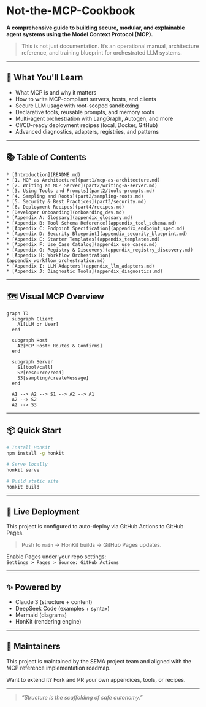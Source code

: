 # Not-the-MCP-Cookbook

**A comprehensive guide to building secure, modular, and explainable agent systems using the Model Context Protocol (MCP).**

> This is not just documentation. It’s an operational manual, architecture reference, and training blueprint for orchestrated LLM systems.

---

## 📘 What You'll Learn
- What MCP is and why it matters
- How to write MCP-compliant servers, hosts, and clients
- Secure LLM usage with root-scoped sandboxing
- Declarative tools, reusable prompts, and memory roots
- Multi-agent orchestration with LangGraph, Autogen, and more
- CI/CD-ready deployment recipes (local, Docker, GitHub)
- Advanced diagnostics, adapters, registries, and patterns

---

## 📚 Table of Contents
```
* [Introduction](README.md)
* [1. MCP as Architecture](part1/mcp-as-architecture.md)
* [2. Writing an MCP Server](part2/writing-a-server.md)
* [3. Using Tools and Prompts](part2/tools-prompts.md)
* [4. Sampling and Roots](part2/sampling-roots.md)
* [5. Security & Best Practices](part3/security.md)
* [6. Deployment Recipes](part4/recipes.md)
* [Developer Onboarding](onboarding_dev.md)
* [Appendix A: Glossary](appendix_glossary.md)
* [Appendix B: Tool Schema Reference](appendix_tool_schema.md)
* [Appendix C: Endpoint Specification](appendix_endpoint_spec.md)
* [Appendix D: Security Blueprint](appendix_security_blueprint.md)
* [Appendix E: Starter Templates](appendix_templates.md)
* [Appendix F: Use Case Catalog](appendix_use_cases.md)
* [Appendix G: Registry & Discovery](appendix_registry_discovery.md)
* [Appendix H: Workflow Orchestration](appendix_workflow_orchestration.md)
* [Appendix I: LLM Adapters](appendix_llm_adapters.md)
* [Appendix J: Diagnostic Tools](appendix_diagnostics.md)
```

---

## 🗺 Visual MCP Overview

```mermaid
graph TD
  subgraph Client
    A1[LLM or User]
  end

  subgraph Host
    A2[MCP Host: Routes & Confirms]
  end

  subgraph Server
    S1[tool/call]
    S2[resource/read]
    S3[sampling/createMessage]
  end

  A1 --> A2 --> S1 --> A2 --> A1
  A2 --> S2
  A2 --> S3
```

---

## 📦 Quick Start
```bash
# Install HonKit
npm install -g honkit

# Serve locally
honkit serve

# Build static site
honkit build
```

---

## 📡 Live Deployment
This project is configured to auto-deploy via GitHub Actions to GitHub Pages.

> Push to `main` → HonKit builds → GitHub Pages updates.

Enable Pages under your repo settings:  
`Settings > Pages > Source: GitHub Actions`

---

## ✨ Powered by
- Claude 3 (structure + content)
- DeepSeek Code (examples + syntax)
- Mermaid (diagrams)
- HonKit (rendering engine)

---

## 🧠 Maintainers
This project is maintained by the SEMA project team and aligned with the MCP reference implementation roadmap.

Want to extend it? Fork and PR your own appendices, tools, or recipes.

---

> _“Structure is the scaffolding of safe autonomy.”_

